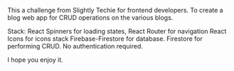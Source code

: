 This a challenge from Slightly Techie for frontend developers. 
To create a blog web app for CRUD operations on the various blogs.

Stack: 
React Spinners for loading states, 
React Router for navigation
React Icons for icons stack
Firebase-Firestore for database. 
Firestore for performing CRUD. 
No authentication required.

I hope you enjoy it.
